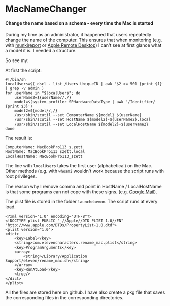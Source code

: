 # MacNameChanger
#### Change the name based on a schema - every time the Mac is started


During my time as an administrator, it happened that users repeatedly change the name of the computer.
This ensures that when monitoring (e.g. with [munkireport](https://github.com/munkireport/munkireport-php) or [Apple Remote Desktop](https://itunes.apple.com/de/app/apple-remote-desktop/id409907375)) I can't see at first glance what a model it is.
I needed a structure.

So see my:

At first the script:
```shell
#!/bin/sh
localUsers=$( dscl . list /Users UniqueID | awk '$2 >= 501 {print $1}' | grep -v admin )
for userName in "$localUsers"; do
	userName2=${userName//./}
	model=$(system_profiler SPHardwareDataType | awk '/Identifier/ {print $3}')
	model2=${model//,/}
	/usr/sbin/scutil --set ComputerName ${model}_${userName}
	/usr/sbin/scutil --set HostName ${model2}-${userName2}.local
	/usr/sbin/scutil --set LocalHostName ${model2}-${userName2}
done
```
The result is:
```
ComputerName: MacBookPro113_s.zett
HostName: MacBookPro113_szett.local
LocalHostName: MacBookPro113_szett
```

The line with `localUsers` takes the first user (alphabetical) on the Mac. Other methods (e.g. with `whoami` wouldn't work because the script runs with root privileges.

The reason why I remove comma and point in HostName / LocalHostName is that some programs can not cope with these signs. (e.g. [Google Mail](https://support.google.com/mail/answer/6386757?visit_id=0-636578195982351165-252876126&p=helo&rd=1)).


The plist file is stored in the folder `launchdaemon`. The script runs at every load.
```plist
<?xml version="1.0" encoding="UTF-8"?>
<!DOCTYPE plist PUBLIC "-//Apple//DTD PLIST 1.0//EN" "http://www.apple.com/DTDs/PropertyList-1.0.dtd">
<plist version="1.0">
<dict>
	<key>Label</key>
	<string>com.elevencharacters.rename_mac.plist</string>
	<key>ProgramArguments</key>
	<array>
		<string>/Library/Application Support/eleven/rename_mac.sh</string>
	</array>
	<key>RunAtLoad</key>
	<true/>
</dict>
</plist>
```

All the files are stored here on github. 
I have also create a pkg file that saves the corresponding files in the corresponding directories. 
